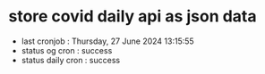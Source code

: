 # store covid daily api as json data

- last cronjob : Thursday, 27 June 2024 13:15:55
- status og cron : success
- status daily cron : success
      
      